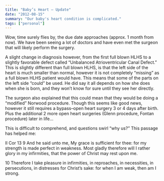 ```yaml
---
title: "Baby’s Heart – Update"
date: "2012-08-15"
summary: "Our baby's heart condition is complicated."
tags: ["personal"]
---
```


Wow, time surely flies by, the due date approaches (approx. 1 month from now). We have been seeing a lot of doctors and have even met the surgeon that will likely perform the surgery.

A slight change in diagnosis however, from the first full blown HLHS to a slightly favorable defect called “Unbalanced Atrioventricular Canal Defect.” This is slightly different than full blown HLHS, is that the left side of the heart is much smaller than normal, however it is not completely “missing” as a full blown HLHS patient would have. This means that some of the parts on the left side “could” be used. He did say it all depends on how she does when she is born, and they won’t know for sure until they see her directly.


The surgeon also explained that this could mean that they would be doing a “modified” Norwood procedure. Though this seems like good news, however it still requires a bypass–open heart surgery 3 or 4 days after birth. Plus the additional 2 more open heart surgeries (Glenn procedure, Fontan procedure) later in life…

This is difficult to comprehend, and questions swirl “why us?”
This passage has helped me:

II Cor 13
9 And he said unto me, My grace is sufficient for thee: for my strength is made perfect in weakness. Most gladly therefore will I rather glory in my infirmities, that the power of Christ may rest upon me.

10 Therefore I take pleasure in infirmities, in reproaches, in necessities, in persecutions, in distresses for Christ’s sake: for when I am weak, then am I strong.
